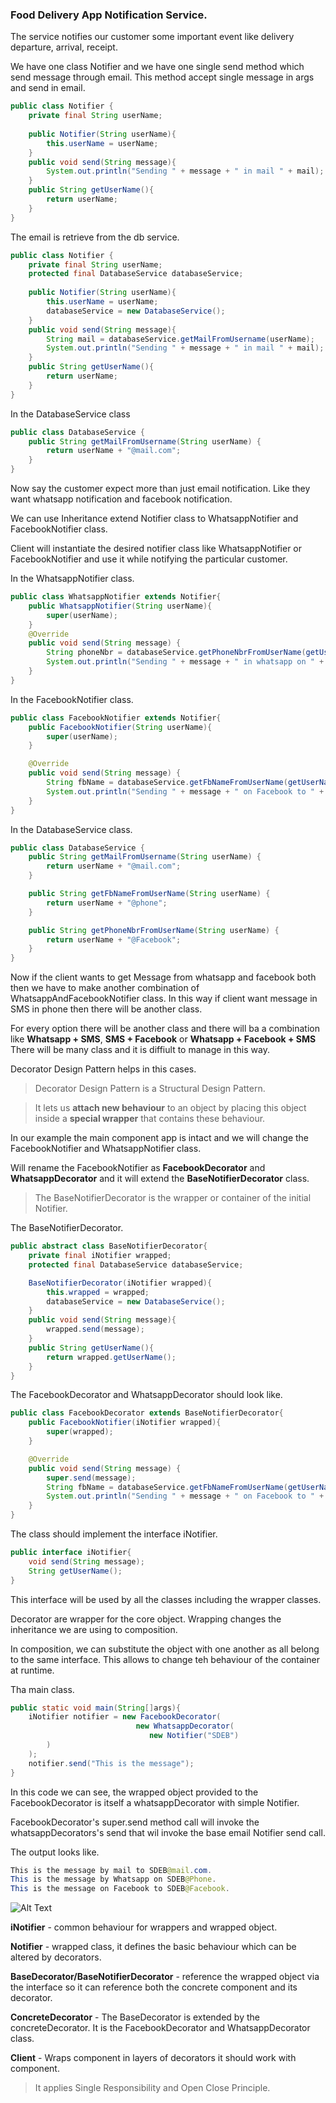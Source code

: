 ### Food Delivery App Notification Service.

The service notifies our customer some important event like delivery departure, arrival, receipt.

We have one class Notifier and we have one single send method which send message through email. This method accept single message in args and send in email.
```java
public class Notifier {
    private final String userName;
    
    public Notifier(String userName){
        this.userName = userName;
    }
    public void send(String message){
        System.out.println("Sending " + message + " in mail " + mail);
    }
    public String getUserName(){
        return userName;
    }
}
```
The email is retrieve from the db service.
```java
public class Notifier {
    private final String userName;
    protected final DatabaseService databaseService;
    
    public Notifier(String userName){
        this.userName = userName;
        databaseService = new DatabaseService();
    }
    public void send(String message){
        String mail = databaseService.getMailFromUsername(userName);
        System.out.println("Sending " + message + " in mail " + mail);
    }
    public String getUserName(){
        return userName;
    }
}
```

In the DatabaseService class
```java
public class DatabaseService {
    public String getMailFromUsername(String userName) {
        return userName + "@mail.com";
    }
}
```
Now say the customer expect more than just email notification. Like they want whatsapp notification and facebook notification.

We can use Inheritance extend Notifier class to WhatsappNotifier and FacebookNotifier class.

Client will instantiate the desired notifier class like WhatsappNotifier or FacebookNotifier and use it while notifying the particular customer.

In the WhatsappNotifier class.
```java
public class WhatsappNotifier extends Notifier{
    public WhatsappNotifier(String userName){
        super(userName);
    }
    @Override
    public void send(String message) {
        String phoneNbr = databaseService.getPhoneNbrFromUserName(getUserName());
        System.out.println("Sending " + message + " in whatsapp on " + phoneNbr);
    }
}
```
In the FacebookNotifier class.
```java
public class FacebookNotifier extends Notifier{
    public FacebookNotifier(String userName){
        super(userName);
    }

    @Override
    public void send(String message) {
        String fbName = databaseService.getFbNameFromUserName(getUserName());
        System.out.println("Sending " + message + " on Facebook to " + fbName);
    }
}
```
In the DatabaseService class.
```java
public class DatabaseService {
    public String getMailFromUsername(String userName) {
        return userName + "@mail.com";
    }

    public String getFbNameFromUserName(String userName) {
        return userName + "@phone";
    }

    public String getPhoneNbrFromUserName(String userName) {
        return userName + "@Facebook";
    }
}
```
Now if the client wants to get Message from whatsapp and facebook both then we have to make another combination of WhatsappAndFacebookNotifier class. In this way if client want message in SMS in phone then there will be another class.

For every option there will be another class and there will ba a combination like **Whatsapp + SMS**, **SMS + Facebook** or **Whatsapp + Facebook + SMS** There will be many class and it is diffiult to manage in this way.

Decorator Design Pattern helps in this cases.
> Decorator Design Pattern is a Structural Design Pattern.

> It lets us **attach new behaviour** to an object by placing this object inside a **special wrapper** that contains these behaviour.


In our example the main component app is intact and we will change the FacebookNotifier and WhatsappNotifier class.

Will rename the FacebookNotifier as **FacebookDecorator** and **WhatsappDecorator** and it will extend the **BaseNotifierDecorator** class.

> The BaseNotifierDecorator is the wrapper or container of the initial Notifier.

The BaseNotifierDecorator.
```java
public abstract class BaseNotifierDecorator{
    private final iNotifier wrapped;
    protected final DatabaseService databaseService;

    BaseNotifierDecorator(iNotifier wrapped){
        this.wrapped = wrapped;
        databaseService = new DatabaseService();
    }
    public void send(String message){
        wrapped.send(message);
    }
    public String getUserName(){
        return wrapped.getUserName();
    }
}
```
The FacebookDecorator and WhatsappDecorator should look like.
```java
public class FacebookDecorator extends BaseNotifierDecorator{
    public FacebookNotifier(iNotifier wrapped){
        super(wrapped);
    }

    @Override
    public void send(String message) {
        super.send(message);
        String fbName = databaseService.getFbNameFromUserName(getUserName());
        System.out.println("Sending " + message + " on Facebook to " + fbName);
    }
}
```

The class should implement the interface iNotifier.
```java
public interface iNotifier{
    void send(String message);
    String getUserName();
}
```
This interface will be used by all the classes including the wrapper classes.

Decorator are wrapper for the core object. Wrapping changes the inheritance we are using to composition.

In composition, we can substitute the object with one another as all belong to the same interface. This allows to change teh behaviour of the container at runtime.

Tha main class.
```java
public static void main(String[]args){
    iNotifier notifier = new FacebookDecorator(
                            new WhatsappDecorator(
                               new Notifier("SDEB")
        )
    );
    notifier.send("This is the message");
}
```

In this code we can see, the wrapped object provided to the FacebookDecorator is itself a whatsappDecorator with simple Notifier.

FacebookDecorator's super.send method call will invoke the whatsappDecorators's send that wil invoke the base email Notifier send call.

The output looks like.
```java
This is the message by mail to SDEB@mail.com.
This is the message by Whatsapp on SDEB@Phone.
This is the message on Facebook to SDEB@Facebook.
```
![Alt Text](/images/img1.png)

**iNotifier** - common behaviour for wrappers and wrapped object.

**Notifier** - wrapped class, it defines the basic behaviour which can be altered by decorators.

**BaseDecorator/BaseNotifierDecorator** - reference the wrapped object via the interface so it can reference both the concrete component and its decorator.

**ConcreteDecorator** - The BaseDecorator is extended by the concreteDecorator. It is the FacebookDecorator and WhatsappDecorator class.

**Client** - Wraps component in layers of decorators it should work with component.

> It applies Single Responsibility and Open Close Principle.